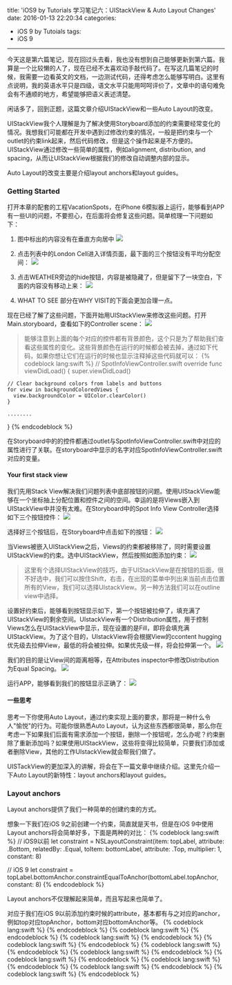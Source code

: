 title: 'iOS9 by Tutorials 学习笔记六：UIStackView & Auto Layout Changes'
date: 2016-01-13 22:20:34
categories:
  - iOS 9 by Tutoials
tags:
  - iOS 9
---

今天这是第六篇笔记，现在回过头去看，我也没有想到自己能够更新到第六篇。我算是一个比较懒的人了，现在已经不太喜欢动手敲代码了。在写这几篇笔记的时候，我需要一边看英文的文档，一边测试代码，还得考虑怎么能够写明白。这里有点说明，我的英语水平只是四级，语文水平只能用呵呵评价了，文章中的语句难免会有不通顺的地方，希望能够把语义表述清楚。    

闲话多了，回到正题，这篇文章介绍UIStackView和一些Auto Layout的改变。   

UIStackView我个人理解是为了解决使用Storyboard添加的约束需要经常变化的情况。我想我们可能都在开发中遇到过修改约束的情况，一般是把约束与一个outlet的约束link起来，然后代码修改，但是这个操作起来是不方便的。UIStackView通过修改一些简单的属性，例如alignment, distribution, and spacing，从而让UIStackView根据我们的修改自动调整内部的显示。    

Auto Layout的改变主要是介绍layout anchors和layout guides。

<!---more--->

### Getting Started   
打开本章的配套的工程VacationSpots，在iPhone 6模拟器上运行，能够看到APP有一些UI的问题，不要担心，在后面将会修复这些问题。简单梳理一下问题如下：
1. 图中标出的内容没有在垂直方向居中
![](/images/2016.01.13/01.png)  

2. 点击列表中的London Cell进入详情页面，最下面的三个按钮没有平均分配空间：
![](/images/2016.01.13/02.png)  

3. 点击WEATHER旁边的hide按钮，内容是被隐藏了，但是留下了一块空白，下面的内容没有移动上来：
![](/images/2016.01.13/03.png)    

4. WHAT TO SEE 部分在WHY VISIT的下面会更加合理一点。  

现在已经了解了这些问题，下面开始用UIStackView来修改这些问题。打开Main.storyboard，查看如下的Controller scene：
![](/images/2016.01.13/04.png)    
>能够注意到上面的每个对应的控件都有背景颜色，这个只是为了帮助我们查看这些属性的变化。这些背景颜色在运行的时候都会被去掉，通过如下代码，如果你想让它们在运行的时候也显示注释掉这些代码就可以：
{% codeblock lang:swift %}
// SpotInfoViewController.swift
 override func viewDidLoad() {
    super.viewDidLoad()

    // Clear background colors from labels and buttons
    for view in backgroundColoredViews {
      view.backgroundColor = UIColor.clearColor()
    }

    ........
  }
{% endcodeblock %}    

在Storyboard中的的控件都通过outlet与SpotInfoViewController.swift中对应的属性进行了关联。在storyboard中显示的名字对应SpotInfoViewController.swift对应的变量。  

#### Your first stack view
我们先用Stack View解决我们问题列表中底部按钮的问题。使用UIStackView能够在一个坐标抽上分配位置和控件之间的空间。幸运的是将Views嵌入到UIStackView中并没有太难。在Storyboard中的Spot Info View Controller选择如下三个按钮控件：
![](/images/2016.01.13/05.png)

选择好三个按钮后，在Storyboard中点击如下的按钮：
![](/images/2016.01.13/06.png)

当Views被嵌入UIStackView之后，Views的约束都被移除了，同时需要设置UIStackView的约束。选中UIStackView，然后按照如图添加约束：
![](/images/2016.01.13/07.png)

>这里有个选择UIStackView的技巧，由于UIStackView是在按钮的后面，很不好选中，我们可以按住Shift，右击，在出现的菜单中列出来当前点击位置所有的View，我们可以选择UIstackView。另一种方法我们可以在outline view中选择。   

设置好约束后，能够看到按钮显示如下，第一个按钮被拉伸了，填充满了UIStackView的剩余空间。UIstackView有一个Distribution属性，用于控制Views怎么在UIStackView中显示，现在设置的是Fill，即将会填充满UIStackView。为了这个目的，UIstackView将会根据View的ccontent hugging优先级去拉伸View，最低的将会被拉伸。如果优先级一样，将会拉伸第一个。
![](/images/2016.01.13/08.png)  

我们的目的是让View间的距离相等，在Attributes inspector中修改Distribution为Equal Spacing。
![](/images/2016.01.13/09.png)

运行APP，能够看到我们的按钮显示正确了：
![](/images/2016.01.13/10.png)  

#### 一些思考
思考一下你使用Auto Layout，通过约束实现上面的要求，那将是一种什么令人"愉悦"的行为。可能你很熟悉Auto Layout，认为这些东西都很简单，那么你在考虑一下如果我们后面有需求添加一个按钮，删除一个按钮呢，怎么办呢？约束删除了重新添加吗？如果使用UIStackView，这些将变得比较简单，只要我们添加或者删除View，其他的工作UIstackView就会帮我们做了。    

UISTackView的更加深入的讲解，将会在下一篇文章中继续介绍。这里先介绍一下Auto Layout的新特性：layout anchors和layout guides。

### Layout anchors
Layout anchors提供了我们一种简单的创建约束的方式。  

想象一下我们在iOS 9之前创建一个约束，简直就是天书，但是在iOS 9中使用Layout anchors将会简单好多，下面是两种的对比：
{% codeblock lang:swift %}
// iOS9以前
let constraint = NSLayoutConstraint(item: topLabel, attribute: .Bottom, relatedBy: .Equal, toItem: bottomLabel, attribute: .Top, multiplier: 1, constant: 8)

// iOS 9
let constraint = topLabel.bottomAnchor.constraintEqualToAnchor(bottomLabel.topAnchor, constant: 8)
{% endcodeblock %}   

Layout anchors不仅理解起来简单，而且写起来也简单了。   

对应于我们在iOS 9以前添加约束时候的attribute，基本都有与之对应的anchor，例如top对应topAnchor，bottom对应bottomAnchor等。
{% codeblock lang:swift %}
{% endcodeblock %}
{% codeblock lang:swift %}
{% endcodeblock %}
{% codeblock lang:swift %}
{% endcodeblock %}
{% codeblock lang:swift %}
{% endcodeblock %}
{% codeblock lang:swift %}
{% endcodeblock %}
{% codeblock lang:swift %}
{% endcodeblock %}
{% codeblock lang:swift %}
{% endcodeblock %}
{% codeblock lang:swift %}
{% endcodeblock %}
{% codeblock lang:swift %}
{% endcodeblock %}
{% codeblock lang:swift %}
{% endcodeblock %}

